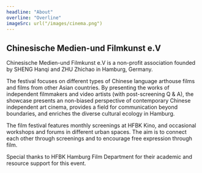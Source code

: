 ```yaml
---
headline: "About"
overline: "Overline"
imageSrc: url("/images/cinema.png")
---
```


## Chinesische Medien-und Filmkunst e.V

Chinesische Medien-und Filmkunst e.V is a non-profit association founded by SHENG Hanqi and ZHU Zhichao in Hamburg, Germany.

The festival focuses on different types of Chinese language arthouse films and films from other Asian countries. By presenting the works of independent filmmakers and video artists (with post-screening Q & A), the showcase presents an non-biased perspective of contemporary Chinese independent art cinema, provides a field for communication beyond boundaries, and enriches the diverse cultural ecology in Hamburg.

The film festival features monthly screenings at HFBK Kino, and occasional workshops and forums in different urban spaces. The aim is to connect each other through screenings and to encourage free expression through film.

Special thanks to HFBK Hamburg Film Department for their academic and resource support for this event.
